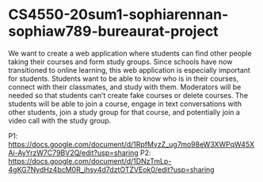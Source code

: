 # CS4550-20sum1-sophiarennan-sophiaw789-bureaurat-project

We want to create a web application where students can find other people taking their courses and form study groups. Since schools have now transitioned to online learning, this web application is especially important for students. Students want to be able to know who is in their courses, connect with their classmates, and study with them. Moderators will be needed so that students can’t create fake courses or delete courses. The students will be able to join a course, engage in text conversations with other students, join a study group for that course, and potentially join a video call with the study group. 


P1: https://docs.google.com/document/d/1RpfMvzZ_ug7mo98eW3XWPqW45XAi-AyYrzW7C79BV2Q/edit?usp=sharing
P2: https://docs.google.com/document/d/1DNzTmLp-4gKG7NydHz4bcM0R_ihsv4d7dztOTZVEok0/edit?usp=sharing
